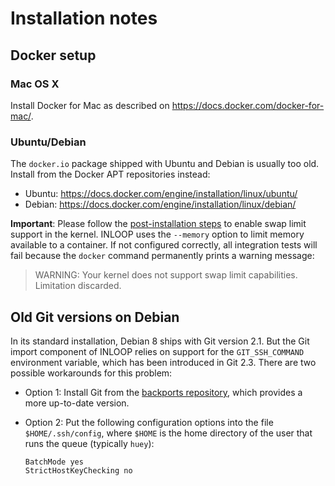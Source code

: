 Installation notes
==================

Docker setup
------------

### Mac OS X

Install Docker for Mac as described on https://docs.docker.com/docker-for-mac/.


### Ubuntu/Debian

The `docker.io` package shipped with Ubuntu and Debian is usually too old. Install from the Docker
APT repositories instead:

* Ubuntu: https://docs.docker.com/engine/installation/linux/ubuntu/
* Debian: https://docs.docker.com/engine/installation/linux/debian/

**Important**: Please follow the [post-installation steps][docker-post-install] to enable swap
limit support in the kernel. INLOOP uses the `--memory` option to limit memory available to a
container. If not configured correctly, all integration tests will fail because the `docker`
command permanently prints a warning message:

> WARNING: Your kernel does not support swap limit capabilities. Limitation discarded.


Old Git versions on Debian
--------------------------

In its standard installation, Debian 8 ships with Git version 2.1. But the Git import component
of INLOOP relies on support for the `GIT_SSH_COMMAND` environment variable, which has been
introduced in Git 2.3. There are two possible workarounds for this problem:

* Option 1: Install Git from the [backports repository](https://backports.debian.org/Instructions/),
  which provides a more up-to-date version.
* Option 2: Put the following configuration options into the file `$HOME/.ssh/config`, where
  `$HOME` is the home directory of the user that runs the queue (typically `huey`):

      BatchMode yes
      StrictHostKeyChecking no


[docker-post-install]: https://docs.docker.com/engine/installation/linux/linux-postinstall/#your-kernel-does-not-support-cgroup-swap-limit-capabilities 
